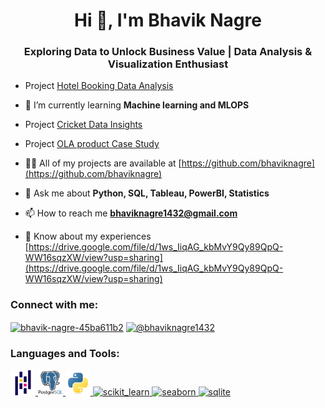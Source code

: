 <h1 align="center">Hi 👋, I'm Bhavik Nagre</h1>
<h3 align="center">Exploring Data to Unlock Business Value | Data Analysis & Visualization Enthusiast</h3>

- Project [Hotel Booking Data Analysis](https://github.com/bhaviknagre/Hotel-Booking-Data-Analysis)

- 🌱 I’m currently learning **Machine learning and MLOPS**

- Project [Cricket Data Insights](https://github.com/bhaviknagre/Cricket-Data-Anlaysis)

- Project [OLA product Case Study](https://github.com/bhaviknagre/OLA-Case-Study)

- 👨‍💻 All of my projects are available at [https://github.com/bhaviknagre](https://github.com/bhaviknagre)

- 💬 Ask me about **Python, SQL, Tableau, PowerBI, Statistics**

- 📫 How to reach me **bhaviknagre1432@gmail.com**

- 📄 Know about my experiences [https://drive.google.com/file/d/1ws_IiqAG_kbMvY9Qy89QpQ-WW16sqzXW/view?usp=sharing](https://drive.google.com/file/d/1ws_IiqAG_kbMvY9Qy89QpQ-WW16sqzXW/view?usp=sharing)

<h3 align="left">Connect with me:</h3>
<p align="left">
<a href="https://linkedin.com/in/bhavik-nagre-45ba611b2" target="blank"><img align="center" src="https://raw.githubusercontent.com/rahuldkjain/github-profile-readme-generator/master/src/images/icons/Social/linked-in-alt.svg" alt="bhavik-nagre-45ba611b2" height="30" width="40" /></a>
<a href="https://www.hackerrank.com/@bhaviknagre1432" target="blank"><img align="center" src="https://raw.githubusercontent.com/rahuldkjain/github-profile-readme-generator/master/src/images/icons/Social/hackerrank.svg" alt="@bhaviknagre1432" height="30" width="40" /></a>
</p>

<h3 align="left">Languages and Tools:</h3>
<p align="left"> <a href="https://pandas.pydata.org/" target="_blank" rel="noreferrer"> <img src="https://raw.githubusercontent.com/devicons/devicon/2ae2a900d2f041da66e950e4d48052658d850630/icons/pandas/pandas-original.svg" alt="pandas" width="40" height="40"/> </a> <a href="https://www.postgresql.org" target="_blank" rel="noreferrer"> <img src="https://raw.githubusercontent.com/devicons/devicon/master/icons/postgresql/postgresql-original-wordmark.svg" alt="postgresql" width="40" height="40"/> </a> <a href="https://www.python.org" target="_blank" rel="noreferrer"> <img src="https://raw.githubusercontent.com/devicons/devicon/master/icons/python/python-original.svg" alt="python" width="40" height="40"/> </a> <a href="https://scikit-learn.org/" target="_blank" rel="noreferrer"> <img src="https://upload.wikimedia.org/wikipedia/commons/0/05/Scikit_learn_logo_small.svg" alt="scikit_learn" width="40" height="40"/> </a> <a href="https://seaborn.pydata.org/" target="_blank" rel="noreferrer"> <img src="https://seaborn.pydata.org/_images/logo-mark-lightbg.svg" alt="seaborn" width="40" height="40"/> </a> <a href="https://www.sqlite.org/" target="_blank" rel="noreferrer"> <img src="https://www.vectorlogo.zone/logos/sqlite/sqlite-icon.svg" alt="sqlite" width="40" height="40"/> </a> </p>
